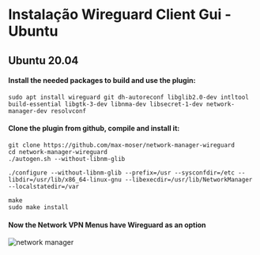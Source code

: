 # Instalação Wireguard Client Gui - Ubuntu



## Ubuntu 20.04

#### Install the needed packages to build and use the plugin:



```shell
sudo apt install wireguard git dh-autoreconf libglib2.0-dev intltool build-essential libgtk-3-dev libnma-dev libsecret-1-dev network-manager-dev resolvconf
```



#### Clone the plugin from github, compile and install it:

```shell
git clone https://github.com/max-moser/network-manager-wireguard
cd network-manager-wireguard
./autogen.sh --without-libnm-glib

./configure --without-libnm-glib --prefix=/usr --sysconfdir=/etc --libdir=/usr/lib/x86_64-linux-gnu --libexecdir=/usr/lib/NetworkManager --localstatedir=/var

make   
sudo make install
```



#### Now the Network VPN Menus have Wireguard as an option



![network manager](https://discussion.scottibyte.com/uploads/default/original/1X/2bd021cbe18877b6ad83235de8d2e1452460ad7f.png)